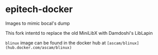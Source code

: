# epitech-docker
Images to mimic bocal's dump

This fork intentd to replace the old MiniLibX with Damdoshi's LibLapin

`blinux` image can be found in the docker hub at `[ascam/blinux](hub.docker.com/ascam/blinux)`
